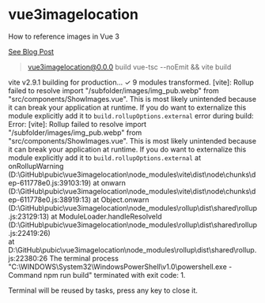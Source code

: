 # vue3imagelocation

How to reference images in Vue 3

[See Blog Post](https://rightclick.com.au/2022/04/13/loading-images-in-vue-3/)



> vue3imagelocation@0.0.0 build 
> vue-tsc --noEmit && vite build

vite v2.9.1 building for production...
✓ 9 modules transformed.
[vite]: Rollup failed to resolve import "/subfolder/images/img_pub.webp" from "src/components/ShowImages.vue".
This is most likely unintended because it can break your application at runtime.
If you do want to externalize this module explicitly add it to
`build.rollupOptions.external`
error during build:
Error: [vite]: Rollup failed to resolve import "/subfolder/images/img_pub.webp" from "src/components/ShowImages.vue".
This is most likely unintended because it can break your application at runtime.
If you do want to externalize this module explicitly add it to
`build.rollupOptions.external`
    at onRollupWarning (D:\GitHub\pubic\vue3imagelocation\node_modules\vite\dist\node\chunks\dep-611778e0.js:39103:19)
    at onwarn (D:\GitHub\pubic\vue3imagelocation\node_modules\vite\dist\node\chunks\dep-611778e0.js:38919:13)
    at Object.onwarn (D:\GitHub\pubic\vue3imagelocation\node_modules\rollup\dist\shared\rollup.js:23129:13)
    at ModuleLoader.handleResolveId (D:\GitHub\pubic\vue3imagelocation\node_modules\rollup\dist\shared\rollup.js:22419:26)        
    at D:\GitHub\pubic\vue3imagelocation\node_modules\rollup\dist\shared\rollup.js:22380:26
The terminal process "C:\WINDOWS\System32\WindowsPowerShell\v1.0\powershell.exe -Command npm run build" terminated with exit code: 1.

Terminal will be reused by tasks, press any key to close it.

